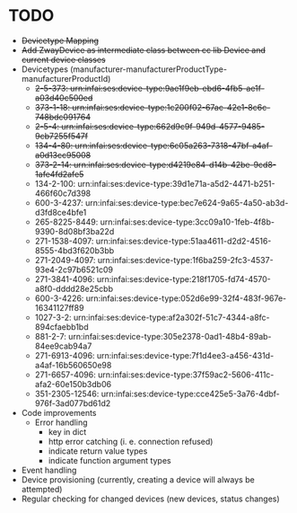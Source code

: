 # TODO

* ~~Devicetype Mapping~~
* ~~Add ZwayDevice as intermediate class between cc lib Device and current device classes~~
* Devicetypes (manufacturer-manufacturerProductType-manufacturerProductId)
    - ~~2-5-373: urn:infai:ses:device-type:9ae1f9eb-ebd6-4fb5-ae1f-a03d40c500ed~~
    * ~~373-1-18: urn:infai:ses:device-type:1c200f02-67ac-42e1-8c6c-748bdc091764~~  
    * ~~2-5-4: urn:infai:ses:device-type:662d9c9f-949d-4577-9485-9cb7255f547f~~
    * ~~134-4-80: urn:infai:ses:device-type:6c05a263-7318-47bf-a4af-a0d13cc95008~~
    * ~~373-2-14: urn:infai:ses:device-type:d4219e84-d14b-42be-9cd8-1afe4fd2afe5~~
    * 134-2-100: urn:infai:ses:device-type:39d1e71a-a5d2-4471-b251-466f60c7d398
    * 600-3-4237: urn:infai:ses:device-type:bec7e624-9a65-4a50-ab3d-d3fd8ce4bfe1
    * 265-8225-8449: urn:infai:ses:device-type:3cc09a10-1feb-4f8b-9390-8d08bf3ba22d
    * 271-1538-4097: urn:infai:ses:device-type:51aa4611-d2d2-4516-8555-4bd3f620b3bb
    * 271-2049-4097: urn:infai:ses:device-type:1f6ba259-2fc3-4537-93e4-2c97b6521c09
    * 271-3841-4096: urn:infai:ses:device-type:218f1705-fd74-4570-a8f0-dddd28e25cbb
    * 600-3-4226: urn:infai:ses:device-type:052d6e99-32f4-483f-967e-16341127ff89
    * 1027-3-2: urn:infai:ses:device-type:af2a302f-51c7-4344-a8fc-894cfaebb1bd 
    * 881-2-7: urn:infai:ses:device-type:305e2378-0ad1-48b4-89ab-84ee9cab94a7
    * 271-6913-4096: urn:infai:ses:device-type:7f1d4ee3-a456-431d-a4af-16b560650e98
    * 271-6657-4096: urn:infai:ses:device-type:37f59ac2-5606-411c-afa2-60e150b3db06
    * 351-2305-12546: urn:infai:ses:device-type:cce425e5-3a76-4dbf-976f-3ad077bd61d2
* Code improvements
    * Error handling
        * key in dict
        * http error catching (i. e. connection refused)
        * indicate return value types
        * indicate function argument types
* Event handling
* Device provisioning (currently, creating a device will always be attempted)
* Regular checking for changed devices (new devices, status changes)
